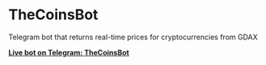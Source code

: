 # TheCoinsBot

Telegram bot that returns real-time prices for cryptocurrencies from GDAX

**[Live bot on Telegram: TheCoinsBot](https://telegram.me/TheCoinsBot)**
